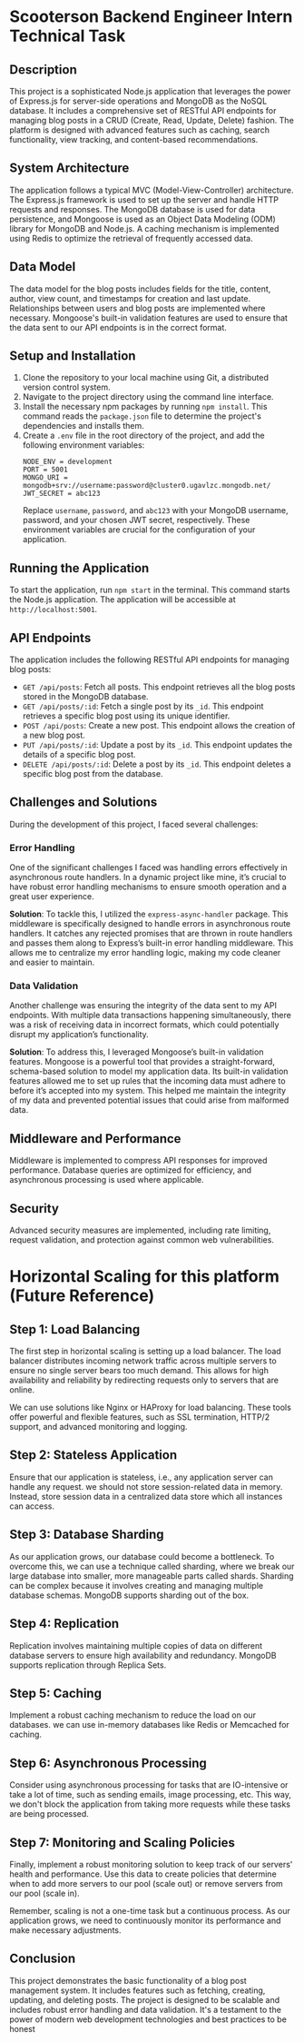 # Scooterson Backend Engineer Intern Technical Task

## Description
This project is a sophisticated Node.js application that leverages the power of Express.js for server-side operations and MongoDB as the NoSQL database. It includes a comprehensive set of RESTful API endpoints for managing blog posts in a CRUD (Create, Read, Update, Delete) fashion. The platform is designed with advanced features such as caching, search functionality, view tracking, and content-based recommendations.


## System Architecture
The application follows a typical MVC (Model-View-Controller) architecture. The Express.js framework is used to set up the server and handle HTTP requests and responses. The MongoDB database is used for data persistence, and Mongoose is used as an Object Data Modeling (ODM) library for MongoDB and Node.js. A caching mechanism is implemented using Redis to optimize the retrieval of frequently accessed data.

## Data Model
The data model for the blog posts includes fields for the title, content, author, view count, and timestamps for creation and last update. Relationships between users and blog posts are implemented where necessary. Mongoose's built-in validation features are used to ensure that the data sent to our API endpoints is in the correct format.

## Setup and Installation

1. Clone the repository to your local machine using Git, a distributed version control system.
2. Navigate to the project directory using the command line interface.
3. Install the necessary npm packages by running `npm install`. This command reads the `package.json` file to determine the project's dependencies and installs them.
4. Create a `.env` file in the root directory of the project, and add the following environment variables:
    ```
    NODE_ENV = development
    PORT = 5001
    MONGO_URI = mongodb+srv://username:password@cluster0.ugavlzc.mongodb.net/
    JWT_SECRET = abc123
    ```
    Replace `username`, `password`, and `abc123` with your MongoDB username, password, and your chosen JWT secret, respectively. These environment variables are crucial for the configuration of your application.

## Running the Application

To start the application, run `npm start` in the terminal. This command starts the Node.js application. The application will be accessible at `http://localhost:5001`.

## API Endpoints

The application includes the following RESTful API endpoints for managing blog posts:

- `GET /api/posts`: Fetch all posts. This endpoint retrieves all the blog posts stored in the MongoDB database.
- `GET /api/posts/:id`: Fetch a single post by its `_id`. This endpoint retrieves a specific blog post using its unique identifier.
- `POST /api/posts`: Create a new post. This endpoint allows the creation of a new blog post.
- `PUT /api/posts/:id`: Update a post by its `_id`. This endpoint updates the details of a specific blog post.
- `DELETE /api/posts/:id`: Delete a post by its `_id`. This endpoint deletes a specific blog post from the database.

## Challenges and Solutions

During the development of this project, I faced several challenges:

### Error Handling
One of the significant challenges I faced was handling errors effectively in asynchronous route handlers. In a dynamic project like mine, it’s crucial to have robust error handling mechanisms to ensure smooth operation and a great user experience.

**Solution**: To tackle this, I utilized the `express-async-handler` package. This middleware is specifically designed to handle errors in asynchronous route handlers. It catches any rejected promises that are thrown in route handlers and passes them along to Express’s built-in error handling middleware. This allows me to centralize my error handling logic, making my code cleaner and easier to maintain.

### Data Validation
Another challenge was ensuring the integrity of the data sent to my API endpoints. With multiple data transactions happening simultaneously, there was a risk of receiving data in incorrect formats, which could potentially disrupt my application’s functionality.

**Solution**: To address this, I leveraged Mongoose’s built-in validation features. Mongoose is a powerful tool that provides a straight-forward, schema-based solution to model my application data. Its built-in validation features allowed me to set up rules that the incoming data must adhere to before it’s accepted into my system. This helped me maintain the integrity of my data and prevented potential issues that could arise from malformed data.


## Middleware and Performance
Middleware is implemented to compress API responses for improved performance. Database queries are optimized for efficiency, and asynchronous processing is used where applicable.

## Security
Advanced security measures are implemented, including rate limiting, request validation, and protection against common web vulnerabilities.

# Horizontal Scaling for this platform (Future Reference)

## Step 1: Load Balancing
The first step in horizontal scaling is setting up a load balancer. The load balancer distributes incoming network traffic across multiple servers to ensure no single server bears too much demand. This allows for high availability and reliability by redirecting requests only to servers that are online.

We can use solutions like Nginx or HAProxy for load balancing. These tools offer powerful and flexible features, such as SSL termination, HTTP/2 support, and advanced monitoring and logging.

## Step 2: Stateless Application
Ensure that our application is stateless, i.e., any application server can handle any request. we should not store session-related data in memory. Instead, store session data in a centralized data store which all instances can access.

## Step 3: Database Sharding
As our application grows, our database could become a bottleneck. To overcome this, we can use a technique called sharding, where we break our large database into smaller, more manageable parts called shards. Sharding can be complex because it involves creating and managing multiple database schemas. MongoDB supports sharding out of the box.

## Step 4: Replication
Replication involves maintaining multiple copies of data on different database servers to ensure high availability and redundancy. MongoDB supports replication through Replica Sets.

## Step 5: Caching
Implement a robust caching mechanism to reduce the load on our databases. we can use in-memory databases like Redis or Memcached for caching.

## Step 6: Asynchronous Processing
Consider using asynchronous processing for tasks that are IO-intensive or take a lot of time, such as sending emails, image processing, etc. This way, we don't block the application from taking more requests while these tasks are being processed.

## Step 7: Monitoring and Scaling Policies
Finally, implement a robust monitoring solution to keep track of our servers' health and performance. Use this data to create policies that determine when to add more servers to our pool (scale out) or remove servers from our pool (scale in).

Remember, scaling is not a one-time task but a continuous process. As our application grows, we need to continuously monitor its performance and make necessary adjustments.

## Conclusion

This project demonstrates the basic functionality of a blog post management system. It includes features such as fetching, creating, updating, and deleting posts. The project is designed to be scalable and includes robust error handling and data validation. It's a testament to the power of modern web development technologies and best practices to be honest
